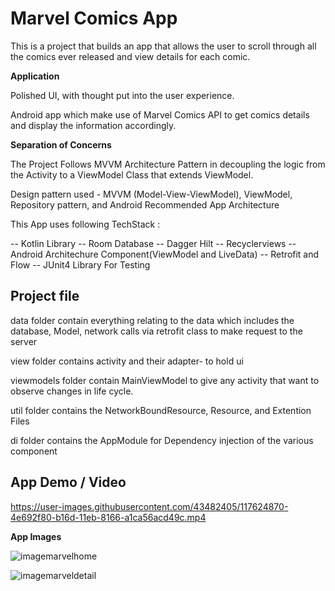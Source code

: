 # Marvel Comics App

This is a project that builds an app that allows the user to scroll through all the comics ever released and view details for each comic.

**Application**

Polished UI, with thought put into the user experience.

Android app which make use of Marvel Comics API to get comics details and display the information accordingly.

**Separation of Concerns**

The Project Follows MVVM Architecture Pattern in decoupling the logic from the Activity to a ViewModel Class that extends ViewModel.


Design pattern used - MVVM (Model-View-ViewModel), ViewModel, Repository pattern, and Android Recommended App Architecture


This App uses following TechStack : 

-- Kotlin Library
-- Room Database
-- Dagger Hilt
-- Recyclerviews
-- Android Architechure Component(ViewModel and LiveData)
-- Retrofit and Flow
-- JUnit4 Library For Testing


## Project file

data folder contain everything relating to the data which includes the database, Model, network calls via retrofit class to make request to the server

view folder contains activity and their adapter- to hold ui

viewmodels folder contain MainViewModel to give any activity that want to observe changes in life cycle.

util folder contains the NetworkBoundResource, Resource, and Extention Files

di folder contains the AppModule for Dependency injection of the various component



## App Demo / Video

https://user-images.githubusercontent.com/43482405/117624870-4e692f80-b16d-11eb-8166-a1ca56acd49c.mp4



**App Images**

![imagemarvelhome](https://user-images.githubusercontent.com/43482405/117613571-02af8980-b15f-11eb-90d8-c5f263a31cc7.jpeg)

![imagemarveldetail](https://user-images.githubusercontent.com/43482405/117613584-080cd400-b15f-11eb-856a-84f439961f7d.jpeg)